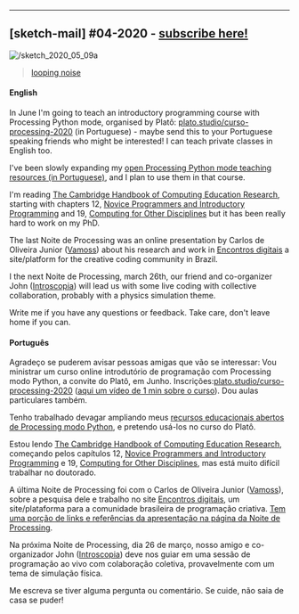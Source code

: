 ---

## [sketch-mail] #04-2020 - [subscribe here!](/sketch-mail)

![/sketch_2020_05_09a](https://abav.lugaralgum.com/sketch-a-day/2020/sketch_2020_05_09a/sketch_2020_05_09a.gif)

> [looping noise](https://github.com/villares/sketch-a-day/tree/master/2020/sketch_2020_05_09a)

#### English

In June I'm going to teach an introductory programming course with Processing Python mode, organised by Platô: [plato.studio/curso-processing-2020](https://plato.studio/curso-processing-2020) (in Portuguese) - maybe send this to your Portuguese speaking friends who might be interested! I can teach private classes in English too. 

I've been slowly expanding  my [open Processing Python mode teaching resources (in Portuguese)](http://abav.lugaralgum.com/material-aulas), and I plan to use them in that course. 

I'm reading [The Cambridge Handbook of Computing Education Research](https://www.cambridge.org/core/books/cambridge-handbook-of-computing-education-research/F8CFAF7B81A8F6BF5C663412BA0A943D), starting with chapters 12, [Novice Programmers and Introductory Programming](https://www.cambridge.org/core/books/cambridge-handbook-of-computing-education-research/novice-programmers-and-introductory-programming/0CEDFE1B121198D3FB5F1541EBE3DCAD) and 19, [Computing for Other Disciplines](https://www.cambridge.org/core/books/cambridge-handbook-of-computing-education-research/computing-for-other-disciplines/C65DC876EAFEED0D7C7F437B73F907F1) but it has been really hard to work on my PhD.

The last Noite de Processing was an online presentation by Carlos de Oliveira Junior ([Vamoss](http://twitter.com/vamoss)) about his research and work in [Encontros digitais](http://encontrosdigitais.com.br) a site/platform for the creative coding community in Brazil.

I the next Noite de Processing, march 26th, our friend and co-organizer John ([Introscopia](https://introscopia.github.io/en/index.html)) will lead us with some live coding with collective collaboration, probably with a physics simulation theme.

 Write me if you have any questions or feedback. Take care, don't leave home if you can.

#### Português

Agradeço se puderem avisar pessoas amigas que vão se interessar: Vou ministrar um curso online introdutório de programação com Processing modo Python, a convite do Platô, em Junho. Inscrições:[plato.studio/curso-processing-2020](https://plato.studio/curso-processing-2020) ([aqui um vídeo de 1 min sobre o curso](https://www.instagram.com/p/CAJLXhDHc2i/)). Dou aulas particulares também.

Tenho trabalhado devagar ampliando meus [recursos educacionais abertos de Processing modo Python](http://abav.lugaralgum.com/material-aulas), e pretendo usá-los no curso do Platô.

Estou lendo [The Cambridge Handbook of Computing Education Research](https://www.cambridge.org/core/books/cambridge-handbook-of-computing-education-research/F8CFAF7B81A8F6BF5C663412BA0A943D), começando pelos capítulos 12, [Novice Programmers and Introductory Programming](https://www.cambridge.org/core/books/cambridge-handbook-of-computing-education-research/novice-programmers-and-introductory-programming/0CEDFE1B121198D3FB5F1541EBE3DCAD) e 19, [Computing for Other Disciplines](https://www.cambridge.org/core/books/cambridge-handbook-of-computing-education-research/computing-for-other-disciplines/C65DC876EAFEED0D7C7F437B73F907F1), mas está muito difícil trabalhar no doutorado.

A última Noite de Processing foi com o Carlos de Oliveira Junior ([Vamoss](http://twitter.com/vamoss)), sobre a pesquisa dele e trabalho no site [Encontros digitais](http://encontrosdigitais.com.br), um site/plataforma para a comunidade brasileira de programação criativa. [Tem uma porção de links e referências da apresentação na página da Noite de Processing](https://garoa.net.br/wiki/Noite_de_Processing#28.2F04.2F20:_.5BONLINE.5D_Encontros_Digitais:_construindo_uma_comunidade_de_arte_e_tecnologia_-_Carlos_de_Oliveira_Junior).

Na próxima Noite de Processing, dia 26 de março, nosso amigo e co-organizador John ([Introscopia](https://introscopia.github.io/en/index.html)) deve nos guiar em uma sessão de programação ao vivo com colaboração coletiva, provavelmente com um tema de simulação física.

Me escreva se tiver alguma pergunta ou comentário. Se cuide, não saia de casa se puder!